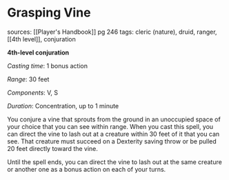# Grasping Vine
sources: [[Player's Handbook]] pg 246
tags: cleric (nature), druid, ranger, [[4th level]], conjuration

**4th-level conjuration**

*Casting time*: 1 bonus action

*Range*: 30 feet

*Components*: V, S

*Duration*: Concentration, up to 1 minute

You conjure a vine that sprouts from the ground in an unoccupied space of your choice that you can see within range. When you cast this spell, you can direct the vine to lash out at a creature within 30 feet of it that you can see. That creature must succeed on a Dexterity saving throw or be pulled 20 feet directly toward the vine.

Until the spell ends, you can direct the vine to lash out at the same creature or another one as a bonus action on each of your turns.
